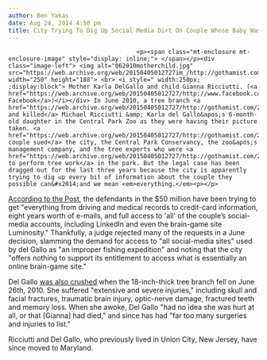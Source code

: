 ```yaml
---
author: Ben Yakas
date: Aug 24, 2014 4:50 pm
title: City Trying To Dig Up Social Media Dirt On Couple Whose Baby Was Killed By Falling Branch
---
```


	
										<p><span class="mt-enclosure mt-enclosure-image" style="display: inline;"> </span></p><div class="image-left"> <img alt="062910motherchild.jpg" src="https://web.archive.org/web/20150405012727im_/http://gothamist.com/attachments/jsaxena/062910motherchild.jpg" width="250" height="188"> <br> <i style=" width:250px; ;display:block"> Mother Karla DelGallo and child Gianna Ricciutti. (<a href="https://web.archive.org/web/20150405012727/http://www.facebook.com/karla.delgallo">Via Facebook</a>)</i></div> In June 2010, a tree branch <a href="https://web.archive.org/web/20150405012727/http://gothamist.com/2010/06/26/mother_child_struck_by_fallen_branc.php">fell and killed</a> Michael Ricciutti &amp; Karla del Gallo&apos;s 6-month-old daughter in the Central Park Zoo as they were having their picture taken. <a href="https://web.archive.org/web/20150405012727/http://gothamist.com/2011/06/26/couple_whose_baby_was_killed_by_fal.php">The couple sued</a> the city, the Central Park Conservancy, the zoo&apos;s management company, and the tree experts who were <a href="https://web.archive.org/web/20150405012727/http://gothamist.com/2010/06/28/who_is_responsible_for_killer_centr.php">supposed to perform tree work</a> in the park. But the legal case has been dragged out for the last three years because the city is apparently trying to dig up every bit of information about the couple they possible can&#x2014;and we mean <em>everything.</em><p></p>

<p><a href="https://web.archive.org/web/20150405012727/http://nypost.com/2014/08/24/couple-fights-to-keep-dignity-in-suit-over-infants-death/">According to the Post</a>, the defendants in the $50 million have been trying to get &quot;everything from driving and medical records to credit-card information, eight years worth of e-mails, and full access to &apos;all&apos; of the couple&#x2019;s social-media accounts, including LinkedIn and even the brain-game site Luminosity.&quot; Thankfully, a judge rejected many of the requests in a June decision, slamming the demand for access to &quot;all social-media sites&quot; used by del Gallo as &quot;an improper fishing expedition&quot; and noting that the city &quot;offers nothing to support its entitlement to access what is essentially an online brain-game site.&quot;</p>

<p>Del Gallo <a href="https://web.archive.org/web/20150405012727/http://gothamist.com/2011/06/26/couple_whose_baby_was_killed_by_fal.php">was also crushed</a> when the 18-inch-thick tree branch fell on June 26th, 2010. She suffered &quot;extensive and severe injuries,&quot; including skull and facial fractures, traumatic brain injury, optic-nerve damage, fractured teeth and memory loss. When she awoke, Del Gallo &quot;had no idea she was hurt at all, or that [Gianna] had died,&quot; and since has had &quot;far too many surgeries and injuries to list.&quot;</p>

<p>Ricciutti and Del Gallo, who previously lived in Union City, New Jersey, have since moved to Maryland.</p>					
										
									
				